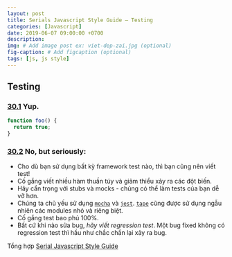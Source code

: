 ```yaml
---
layout: post
title: Serials Javascript Style Guide – Testing
categories: [Javascript]
date: 2019-06-07 09:00:00 +0700
description: 
img: # Add image post ex: viet-dep-zai.jpg (optional)
fig-caption: # Add figcaption (optional)
tags: [js, js style]
---
```


## Testing

<a name="testing--yup"></a><a name="28.1"></a>
### [30.1](#testing--yup) **Yup.**

```javascript
function foo() {
  return true;
}
```

<a name="testing--for-real"></a><a name="28.2"></a>
### [30.2](#testing--for-real) **No, but seriously**:
- Cho dù bạn sử dụng bất kỳ framework test nào, thì bạn cũng nên viết test!
- Cố gắng viết nhiều hàm thuần túy và giảm thiểu xảy ra các đột biến.
- Hãy cẩn trọng với stubs và mocks - chúng có thể làm tests của bạn dễ vỡ hơn.
- Chúng ta chủ yếu sử dụng [`mocha`](https://www.npmjs.com/package/mocha) và [`jest`](https://www.npmjs.com/package/jest). [`tape`](https://www.npmjs.com/package/tape) cũng được sử dụng ngẫu nhiên các modules nhỏ và riêng biệt.
- Cố gắng test bao phủ 100%.
- Bất cứ khi nào sửa bug, _hãy viết regression test_. Một bug fixed không có regression test thì hầu như chắc chắn lại xảy ra bug.

Tổng hợp [Serial Javascript Style Guide](/2019/05/17/serials-javascript-style-guide/)